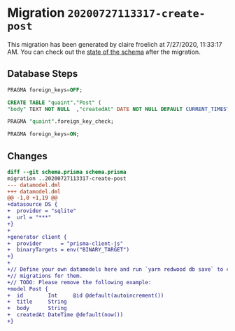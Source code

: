 # Migration `20200727113317-create-post`

This migration has been generated by claire froelich at 7/27/2020, 11:33:17 AM.
You can check out the [state of the schema](./schema.prisma) after the migration.

## Database Steps

```sql
PRAGMA foreign_keys=OFF;

CREATE TABLE "quaint"."Post" (
"body" TEXT NOT NULL  ,"createdAt" DATE NOT NULL DEFAULT CURRENT_TIMESTAMP ,"id" INTEGER NOT NULL  PRIMARY KEY AUTOINCREMENT,"title" TEXT NOT NULL  )

PRAGMA "quaint".foreign_key_check;

PRAGMA foreign_keys=ON;
```

## Changes

```diff
diff --git schema.prisma schema.prisma
migration ..20200727113317-create-post
--- datamodel.dml
+++ datamodel.dml
@@ -1,0 +1,19 @@
+datasource DS {
+  provider = "sqlite"
+  url = "***"
+}
+
+generator client {
+  provider      = "prisma-client-js"
+  binaryTargets = env("BINARY_TARGET")
+}
+
+// Define your own datamodels here and run `yarn redwood db save` to create
+// migrations for them.
+// TODO: Please remove the following example:
+model Post {
+  id        Int     @id @default(autoincrement())
+  title     String
+  body      String
+  createdAt DateTime @default(now())
+}
```


